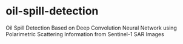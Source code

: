 # oil-spill-detection
Oil Spill Detection Based on Deep Convolution Neural Network using Polarimetric Scattering Information from Sentinel-1 SAR Images
